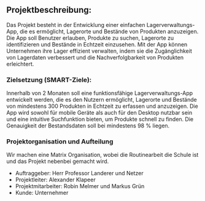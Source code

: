 ## Projektbeschreibung:
Das Projekt besteht in der Entwicklung einer einfachen Lagerverwaltungs-App, die es ermöglicht, Lagerorte und Bestände von Produkten anzuzeigen. Die App soll Benutzer
erlauben, Produkte zu suchen, Lagerorte zu identifizieren und Bestände in Echtzeit einzusehen. Mit der App können Unternehmen ihre Lager effizient verwalten, indem sie die Zugänglichkeit von Lagerdaten verbessert und die Nachverfolgbarkeit von Produkten erleichtert.

### Zielsetzung (SMART-Ziele):
Innerhalb von 2 Monaten soll eine 
funktionsfähige Lagerverwaltungs-App 
entwickelt werden, die es den Nutzern 
ermöglicht, Lagerorte und Bestände von 
mindestens 300 Produkten in Echtzeit zu 
erfassen und anzuzeigen. Die App wird sowohl 
für mobile Geräte als auch für den Desktop 
nutzbar sein und eine intuitive Suchfunktion 
bieten, um Produkte schnell zu finden. 
Die Genauigkeit der Bestandsdaten soll 
bei mindestens 98 % liegen.

### Projektorganisation und Aufteilung
Wir machen eine Matrix Organisation, wobei die Routinearbeit die Schule ist und das Projekt nebenbei gemacht wird.

- Auftraggeber: Herr Professor Landerer und Netzer
- Projektleiter: Alexander Klapeer
- Projektmitarbeiter: Robin Melmer und Markus Grün
- Kunde: Unternehmer




